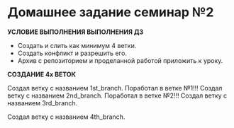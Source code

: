 # Домашнее задание семинар №2 #
__УСЛОВИЕ ВЫПОЛНЕНИЯ ВЫПОЛНЕНИЯ ДЗ__
* Создать и слить как минимум 4 ветки.
* Cоздать конфликт и разрешить его.
* Архив с репозиторием и проделанной работой приложить к уроку.

__СОЗДАНИЕ 4х ВЕТОК__

Создал ветку с названием 1st_branch.
Поработал в ветке №1!!!
Создал ветку с названием 2nd_branch.
Поработал в ветке №2!!!
Создал ветку с названием 3rd_branch.

Создал ветку с названием 4th_branch.